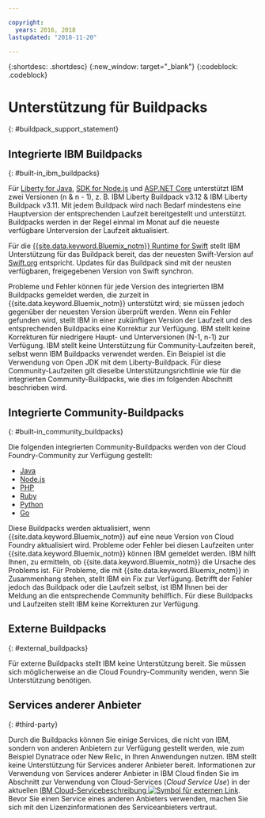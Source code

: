 ```yaml
---

copyright:
  years: 2016, 2018
lastupdated: "2018-11-20"

---
```


{:shortdesc: .shortdesc}
{:new_window: target="_blank"}
{:codeblock: .codeblock}

# Unterstützung für Buildpacks
{: #buildpack_support_statement}


## Integrierte IBM Buildpacks
{: #built-in_ibm_buildpacks}

Für [Liberty for Java](/docs/runtimes/liberty/index.html), [SDK for Node.js](/docs/runtimes/nodejs/index.html) und [ASP.NET Core](/docs/runtimes/dotnet/index.html) unterstützt IBM zwei Versionen (n & n - 1), z. B. IBM Liberty Buildpack v3.12 & IBM Liberty Buildpack v3.11. Mit jedem Buildpack wird nach Bedarf mindestens eine Hauptversion der entsprechenden Laufzeit bereitgestellt und unterstützt. Buildpacks werden in der Regel einmal im Monat auf die neueste verfügbare Unterversion der Laufzeit aktualisiert.

Für die [{{site.data.keyword.Bluemix_notm}} Runtime for Swift](/docs/runtimes/swift/index.html) stellt IBM Unterstützung für das Buildpack bereit, das der neuesten Swift-Version auf [Swift.org](http://swift.org) entspricht. Updates für das Buildpack sind mit der neusten verfügbaren, freigegebenen Version von Swift synchron.

Probleme und Fehler können für jede Version des integrierten IBM Buildpacks gemeldet werden, die zurzeit in {{site.data.keyword.Bluemix_notm}} unterstützt wird; sie müssen jedoch gegenüber der neuesten Version überprüft werden. Wenn ein Fehler gefunden wird, stellt IBM in einer zukünftigen Version der Laufzeit und des entsprechenden Buildpacks eine Korrektur zur Verfügung. IBM stellt keine Korrekturen für niedrigere Haupt- und Unterversionen (N-1, n-1) zur Verfügung. IBM stellt keine Unterstützung für Community-Laufzeiten bereit, selbst wenn IBM Buildpacks verwendet werden. Ein Beispiel ist die Verwendung von Open JDK mit dem Liberty-Buildpack. Für diese Community-Laufzeiten gilt dieselbe Unterstützungsrichtlinie wie für die integrierten Community-Buildpacks, wie dies im folgenden Abschnitt beschrieben wird.

## Integrierte Community-Buildpacks
{: #built-in_community_buildpacks}

Die folgenden integrierten Community-Buildpacks werden von der Cloud Foundry-Community zur Verfügung gestellt:

* [Java](/docs/runtimes/tomcat/index.html)
* [Node.js](https://github.com/cloudfoundry/nodejs-buildpack)
* [PHP](/docs/runtimes/php/index.html)
* [Ruby](/docs/runtimes/ruby/index.html)
* [Python](/docs/runtimes/python/index.html)
* [Go](/docs/runtimes/go/index.html)

Diese Buildpacks werden aktualisiert, wenn {{site.data.keyword.Bluemix_notm}} auf eine neue Version von Cloud Foundry aktualisiert wird. Probleme oder Fehler bei diesen Laufzeiten unter {{site.data.keyword.Bluemix_notm}} können IBM gemeldet werden. IBM hilft Ihnen, zu ermitteln, ob {{site.data.keyword.Bluemix_notm}} die Ursache des Problems ist. Für Probleme, die mit {{site.data.keyword.Bluemix_notm}} in Zusammenhang stehen, stellt IBM ein Fix zur Verfügung. Betrifft der Fehler jedoch das Buildpack oder die Laufzeit selbst, ist IBM Ihnen bei der Meldung an die entsprechende Community behilflich. Für diese Buildpacks und Laufzeiten stellt IBM keine Korrekturen zur Verfügung.

## Externe Buildpacks
{: #external_buildpacks}

Für externe Buildpacks stellt IBM keine Unterstützung bereit. Sie müssen sich möglicherweise an die Cloud Foundry-Community wenden, wenn Sie Unterstützung benötigen.

## Services anderer Anbieter
{: #third-party}

Durch die Buildpacks können Sie einige Services, die nicht von IBM, sondern von anderen Anbietern zur Verfügung gestellt werden, wie zum Beispiel Dynatrace oder New Relic, in Ihren Anwendungen nutzen. IBM stellt keine Unterstützung für Services anderer Anbieter bereit. Informationen zur Verwendung von Services anderer Anbieter in IBM Cloud finden Sie im Abschnitt zur Verwendung von Cloud-Services (_Cloud Service Use_) in der aktuellen [IBM Cloud-Servicebeschreibung ![Symbol für externen Link](../../icons/launch-glyph.svg "Symbol für externen Link")](https://www-03.ibm.com/software/sla/sladb.nsf/sla/bm). Bevor Sie einen Service eines anderen Anbieters verwenden, machen Sie sich mit den Lizenzinformationen des Serviceanbieters vertraut.
